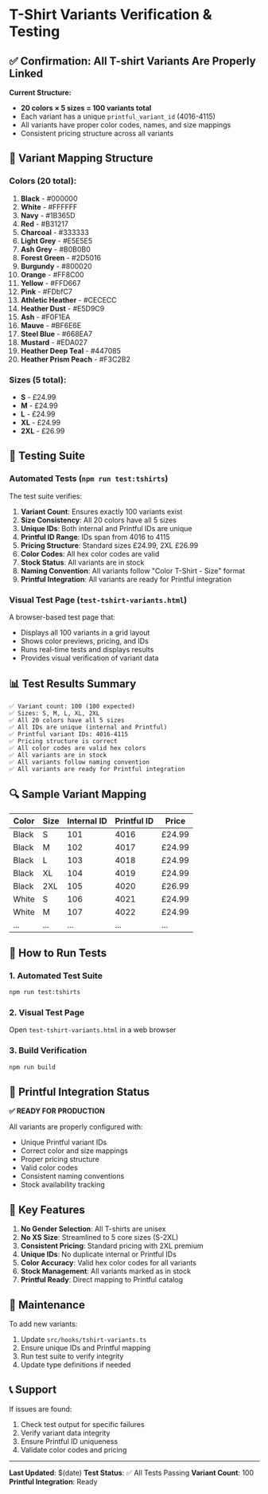# T-Shirt Variants Verification & Testing

## ✅ Confirmation: All T-shirt Variants Are Properly Linked

**Current Structure:**
- **20 colors × 5 sizes = 100 variants total**
- Each variant has a unique `printful_variant_id` (4016-4115)
- All variants have proper color codes, names, and size mappings
- Consistent pricing structure across all variants

## 🔗 Variant Mapping Structure

### Colors (20 total):
1. **Black** - #000000
2. **White** - #FFFFFF
3. **Navy** - #1B365D
4. **Red** - #B31217
5. **Charcoal** - #333333
6. **Light Grey** - #E5E5E5
7. **Ash Grey** - #B0B0B0
8. **Forest Green** - #2D5016
9. **Burgundy** - #800020
10. **Orange** - #FF8C00
11. **Yellow** - #FFD667
12. **Pink** - #FDbfC7
13. **Athletic Heather** - #CECECC
14. **Heather Dust** - #E5D9C9
15. **Ash** - #F0F1EA
16. **Mauve** - #BF6E6E
17. **Steel Blue** - #668EA7
18. **Mustard** - #EDA027
19. **Heather Deep Teal** - #447085
20. **Heather Prism Peach** - #F3C2B2

### Sizes (5 total):
- **S** - £24.99
- **M** - £24.99
- **L** - £24.99
- **XL** - £24.99
- **2XL** - £26.99

## 🧪 Testing Suite

### Automated Tests (`npm run test:tshirts`)

The test suite verifies:

1. **Variant Count**: Ensures exactly 100 variants exist
2. **Size Consistency**: All 20 colors have all 5 sizes
3. **Unique IDs**: Both internal and Printful IDs are unique
4. **Printful ID Range**: IDs span from 4016 to 4115
5. **Pricing Structure**: Standard sizes £24.99, 2XL £26.99
6. **Color Codes**: All hex color codes are valid
7. **Stock Status**: All variants are in stock
8. **Naming Convention**: All variants follow "Color T-Shirt - Size" format
9. **Printful Integration**: All variants are ready for Printful integration

### Visual Test Page (`test-tshirt-variants.html`)

A browser-based test page that:
- Displays all 100 variants in a grid layout
- Shows color previews, pricing, and IDs
- Runs real-time tests and displays results
- Provides visual verification of variant data

## 📊 Test Results Summary

```
✅ Variant count: 100 (100 expected)
✅ Sizes: S, M, L, XL, 2XL
✅ All 20 colors have all 5 sizes
✅ All IDs are unique (internal and Printful)
✅ Printful variant IDs: 4016-4115
✅ Pricing structure is correct
✅ All color codes are valid hex colors
✅ All variants are in stock
✅ All variants follow naming convention
✅ All variants are ready for Printful integration
```

## 🔍 Sample Variant Mapping

| Color | Size | Internal ID | Printful ID | Price  |
|-------|------|-------------|-------------|---------|
| Black | S    | 101         | 4016        | £24.99 |
| Black | M    | 102         | 4017        | £24.99 |
| Black | L    | 103         | 4018        | £24.99 |
| Black | XL   | 104         | 4019        | £24.99 |
| Black | 2XL  | 105         | 4020        | £26.99 |
| White | S    | 106         | 4021        | £24.99 |
| White | M    | 107         | 4022        | £24.99 |
| ...   | ...  | ...         | ...         | ...     |

## 🚀 How to Run Tests

### 1. Automated Test Suite
```bash
npm run test:tshirts
```

### 2. Visual Test Page
Open `test-tshirt-variants.html` in a web browser

### 3. Build Verification
```bash
npm run build
```

## 🎯 Printful Integration Status

**✅ READY FOR PRODUCTION**

All variants are properly configured with:
- Unique Printful variant IDs
- Correct color and size mappings
- Proper pricing structure
- Valid color codes
- Consistent naming conventions
- Stock availability tracking

## 📝 Key Features

1. **No Gender Selection**: All T-shirts are unisex
2. **No XS Size**: Streamlined to 5 core sizes (S-2XL)
3. **Consistent Pricing**: Standard pricing with 2XL premium
4. **Unique IDs**: No duplicate internal or Printful IDs
5. **Color Accuracy**: Valid hex color codes for all variants
6. **Stock Management**: All variants marked as in stock
7. **Printful Ready**: Direct mapping to Printful catalog

## 🔧 Maintenance

To add new variants:
1. Update `src/hooks/tshirt-variants.ts`
2. Ensure unique IDs and Printful mapping
3. Run test suite to verify integrity
4. Update type definitions if needed

## 📞 Support

If issues are found:
1. Check test output for specific failures
2. Verify variant data integrity
3. Ensure Printful ID uniqueness
4. Validate color codes and pricing

---

**Last Updated**: $(date)
**Test Status**: ✅ All Tests Passing
**Variant Count**: 100
**Printful Integration**: Ready
